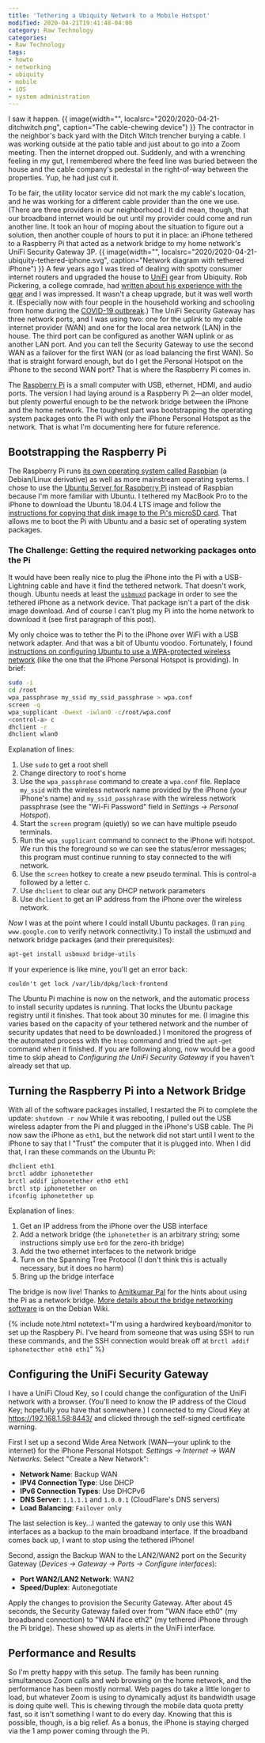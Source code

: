 ```yaml
---
title: 'Tethering a Ubiquity Network to a Mobile Hotspot'
modified: 2020-04-21T19:41:48-04:00
category: Raw Technology
categories:
- Raw Technology
tags:
- howto
- networking
- ubiquity
- mobile
- iOS
- system administration
---
```

I saw it happen. 
{{ image(width="", localsrc="2020/2020-04-21-ditchwitch.png", caption="The cable-chewing device") }}
The contractor in the neighbor's back yard with the Ditch Witch trencher burying a cable. 
I was working outside at the patio table and just about to go into a Zoom meeting. 
Then the internet dropped out. 
Suddenly, and with a wrenching feeling in my gut, I remembered where the feed line was buried between the house and the cable company's pedestal in the right-of-way between the properties. 
Yup, he had just cut it.

To be fair, the utility locator service did not mark the my cable's location, and he was working for a different cable provider than the one we use. 
(There are three providers in our neighborhood.)
It did mean, though, that our broadband internet would be out until my provider could come and run another line. 
It took an hour of moping about the situation to figure out a solution, then another couple of hours to put it in place:  an iPhone tethered to a Raspberry Pi that acted as a network bridge to my home network's UniFi Security Gateway 3P.
{{ image(width="", localsrc="2020/2020-04-21-ubiquity-tethered-iphone.svg", caption="Network diagram with tethered iPhone") }}
A few years ago I was tired of dealing with spotty consumer internet routers and upgraded the house to [UniFi](https://unifi-network.ui.com/) gear from Ubiquity. 
Rob Pickering, a college comrade, had [written about his experience with the gear](https://robpickering.com/ubiquiti-configure-micro-segmentation-for-iot-devices/) and I was impressed. 
It wasn't a cheap upgrade, but it was well worth it.
(Especially now with four people in the household working and schooling from home during the [COVID-19 outbreak](https://en.wikipedia.org/wiki/2019%E2%80%9320_coronavirus_pandemic).) 
The UniFi Security Gateway has three network ports, and I was using two: one for the uplink to my cable internet provider (WAN) and one for the local area network (LAN) in the house. 
The third port can be configured as another WAN uplink or as another LAN port. 
And you can tell the Security Gateway to use the second WAN as a failover for the first WAN (or as load balancing the first WAN). 
So that is straight forward enough, but do I get the Personal Hotspot on the iPhone to the second WAN port?
That is where the Raspberry Pi comes in.

The [Raspberry Pi](https://www.raspberrypi.org/) is a small computer with USB, ethernet, HDMI, and audio ports. 
The version I had laying around is a Raspberry Pi 2—an older model, but plenty powerful enough to be the network bridge between the iPhone and the home network.
The toughest part was bootstrapping the operating system packages onto the Pi with only the iPhone Personal Hotspot as the network. 
That is what I'm documenting here for future reference.

## Bootstrapping the Raspberry Pi

The Raspberry Pi runs [its own operating system called Raspbian](https://www.raspberrypi.org/downloads/) (a Debian/Linux derivative) as well as more mainstream operating systems.
I chose to use the [Ubuntu Server for Raspberry Pi](https://ubuntu.com/download/raspberry-pi) instead of Raspbian because I'm more familiar with Ubuntu.
I tethered my MacBook Pro to the iPhone to download the Ubuntu 18.04.4 LTS image and follow the [instructions for copying that disk image to the Pi's microSD card](https://ubuntu.com/tutorials/create-an-ubuntu-image-for-a-raspberry-pi-on-macos#2-on-your-macos-machine). 
That allows me to boot the Pi with Ubuntu and a basic set of operating system packages.

### The Challenge: Getting the required networking packages onto the Pi

It would have been really nice to plug the iPhone into the Pi with a USB-Lightning cable and have it find the tethered network. 
That doesn't work, though. 
Ubuntu needs at least the [`usbmuxd`](https://launchpad.net/ubuntu/+source/usbmuxd) package in order to see the tethered iPhone as a network device. 
That package isn't a part of the disk image download. 
And of course I can't plug my Pi into the home network to download it (see first paragraph of this post).

My only choice was to tether the Pi to the iPhone over WiFi with a USB network adapter. 
And that was a bit of Ubuntu voodoo. 
Fortunately, I found [instructions on configuring Ubuntu to use a WPA-protected wireless network](https://askubuntu.com/a/279333) (like the one that the iPhone Personal Hotspot is providing).
In brief:

```bash
sudo -i
cd /root
wpa_passphrase my_ssid my_ssid_passphrase > wpa.conf
screen -q
wpa_supplicant -Dwext -iwlan0 -c/root/wpa.conf
<control-a> c
dhclient -r
dhclient wlan0
```

Explanation of lines:

1. Use `sudo` to get a root shell
1. Change directory to root's home
2. Use the `wpa_passphrase` command to create a `wpa.conf` file.  Replace `my_ssid` with the wireless network name provided by the iPhone (your iPhone's name) and `my_ssid_passphrase` with the wireless network passphrase (see the "Wi-Fi Password" field in _Settings -> Personal Hotspot_).
3. Start the `screen` program (quietly) so we can have multiple pseudo terminals.
4. Run the `wpa_supplicant` command to connect to the iPhone wifi hotspot.  We run this the foreground so we can see the status/error messages; this program must continue running to stay connected to the wifi network.
5. Use the `screen` hotkey to create a new pseudo terminal.  This is control-a followed by a letter c.
6. Use `dhclient` to clear out any DHCP network parameters
7. Use `dhclient` to get an IP address from the iPhone over the wireless network.

_Now_ I was at the point where I could install Ubuntu packages.
(I ran  `ping www.google.com` to verify network connectivity.) 
To install the usbmuxd and network bridge packages (and their prerequisites):

```bash
apt-get install usbmuxd bridge-utils
```

If your experience is like mine, you'll get an error back:

```
couldn't get lock /var/lib/dpkg/lock-frontend
```

The Ubuntu Pi machine is now on the network, and the automatic process to install security updates is running.
That locks the Ubuntu package registry until it finishes. 
That took about 30 minutes for me.
(I imagine this varies based on the capacity of your tethered network and the number of security updates that need to be downloaded.)
I monitored the progress of the automated process with the `htop` command and tried the `apt-get` command when it finished.
If you are following along, now would be a good time to skip ahead to _Configuring the UniFi Security Gateway_ if you haven't already set that up.

## Turning the Raspberry Pi into a Network Bridge

With all of the software packages installed, I restarted the Pi to complete the update: `shutdown -r now`
While it was rebooting, I pulled out the USB wireless adapter from the Pi and plugged in the iPhone's USB cable.
The Pi now saw the iPhone as `eth1`, but the network did not start until I went to the iPhone to say that I "Trust" the computer that it is plugged into.
When I did that, I ran these commands on the Ubuntu Pi:

```bash
dhclient eth1
brctl addbr iphonetether
brctl addif iphonetether eth0 eth1
brctl stp iphonetether on
ifconfig iphonetether up
```

Explanation of lines:

1. Get an IP address from the iPhone over the USB interface
2. Add a network bridge (the `iphonetether` is an arbitrary string; some instructions simply use `br0` for the zero-ith bridge)
3. Add the two ethernet interfaces to the network bridge
4. Turn on the Spanning Tree Protocol (I don't think this is actually necessary, but it does no harm)
5. Bring up the bridge interface

The bridge is now live!
Thanks to [Amitkumar Pal](https://stackoverflow.com/a/41768606) for the hints about using the Pi as a network bridge. 
[More details about the bridge networking software](https://wiki.debian.org/BridgeNetworkConnections) is on the Debian Wiki.

{% include note.html notetext="I'm using a hardwired keyboard/monitor to set up the Raspbery Pi.  I've heard from someone that was using SSH to run these commands, and the SSH connection would break off at <code>brctl addif iphonetecther eth0 eth1</code>" %}

## Configuring the UniFi Security Gateway

I have a UniFi Cloud Key, so I could change the configuration of the UniFi network with a browser.
(You'll need to know the IP address of the Cloud Key; hopefully you have that somewhere.) 
I connected to my Cloud Key at https://192.168.1.58:8443/ and clicked through the self-signed certificate warning.

First I set up a second Wide Area Network (WAN—your uplink to the internet) for the iPhone Personal Hotspot: _Settings -> Internet -> WAN Networks_.
Select "Create a New Network":

* **Network Name**: Backup WAN
* **IPV4 Connection Type**: Use DHCP
* **IPv6 Connection Types**:  Use DHCPv6
* **DNS Server**: `1.1.1.1` and `1.0.0.1` (CloudFlare's DNS servers)
* **Load Balancing**: `Failover only`

The last selection is key...I wanted the gateway to only use this WAN interfaces as a backup to the main broadband interface.
If the broadband comes back up, I want to stop using the tethered iPhone!

Second, assign the Backup WAN to the LAN2/WAN2 port on the Security Gateway (_Devices -> Gateway -> Ports -> Configure interfaces_):

* **Port WAN2/LAN2 Network**: WAN2
* **Speed/Duplex**: Autonegotiate

Apply the changes to provision the Security Gateway.
After about 45 seconds, the Security Gateway failed over from "WAN iface eth0" (my broadband connection) to "WAN iface eth2" (my tethered iPhone through the Pi bridge).
These showed up as alerts in the UniFi interface.

## Performance and Results

So I'm pretty happy with this setup.
The family has been running simultaneous Zoom calls and web browsing on the home network, and the performance has been mostly normal.
Web pages do take a little longer to load, but whatever Zoom is using to dynamically adjust its bandwidth usage is doing quite well.
This is chewing through the mobile data quota pretty fast, so it isn't something I want to do every day.
Knowing that this is possible, though, is a big relief.
As a bonus, the iPhone is staying charged via the 1 amp power coming through the Pi.
